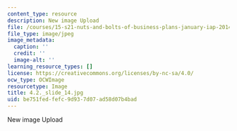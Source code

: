 ```yaml
---
content_type: resource
description: New image Upload
file: /courses/15-s21-nuts-and-bolts-of-business-plans-january-iap-2014/be751fedfefc9d937d07ad58d07b4bad_4.2._slide_14.jpg
file_type: image/jpeg
image_metadata:
  caption: ''
  credit: ''
  image-alt: ''
learning_resource_types: []
license: https://creativecommons.org/licenses/by-nc-sa/4.0/
ocw_type: OCWImage
resourcetype: Image
title: 4.2._slide_14.jpg
uid: be751fed-fefc-9d93-7d07-ad58d07b4bad
---
```

New image Upload